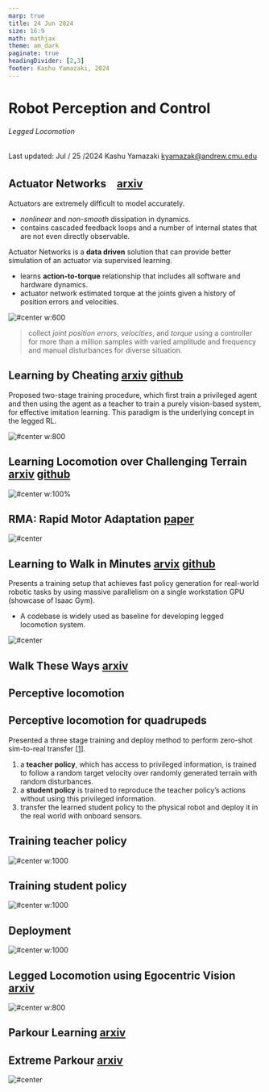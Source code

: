 ```yaml
---
marp: true
title: 24 Jun 2024
size: 16:9
math: mathjax
theme: am_dark
paginate: true
headingDivider: [2,3]
footer: Kashu Yamazaki, 2024
---
```


<!-- _class: cover_b -->
<!-- _header: "" -->
<!-- _footer: "" -->
<!-- _paginate: "" -->
<!-- _backgroundImage: url('https://marp.app/assets/hero-background.svg') -->

# Robot Perception and Control

###### Legged Locomotion

Last updated: Jul / 25 /2024
Kashu Yamazaki
kyamazak@andrew.cmu.edu

## Actuator Networks　[arxiv](https://arxiv.org/abs/1901.08652)
<!-- _class: cols-2 -->

<div class=ldiv>

Actuators are extremely difficult to model accurately. 
- *nonlinear* and *non-smooth* dissipation in dynamics.
- contains cascaded feedback loops and a number of internal states that are not even directly observable.

Actuator Networks is a **data driven** solution that can provide better simulation of an actuator via supervised learning.

- learns **action-to-torque** relationship that includes all software and hardware dynamics.
- actuator network estimated torque at the joints given a history of position errors and velocities.

</div>
<div class=rdiv>

![#center w:600](img/learn_motor_skills.png)

> collect *joint position errors*, *velocities*, and *torque* using a controller for more than a million samples with varied amplitude and frequency and manual disturbances for diverse situation.

</div>

## Learning by Cheating [arxiv](https://arxiv.org/abs/1912.12294) [github](https://github.com/dotchen/LearningByCheating)

Proposed two-stage training procedure, which first train a privileged agent and then using the agent as a teacher to train a purely vision-based system, for effective imitation learning. This paradigm is the underlying concept in the legged RL.


![#center w:800](img/learn_by_cheat.png)

## Learning Locomotion over Challenging Terrain [arxiv](https://arxiv.org/abs/2010.11251) [github](https://github.com/leggedrobotics/learning_quadrupedal_locomotion_over_challenging_terrain_supplementary)

<!-- _class: cols-2 -->

<div class=ldiv>

</div>
<div class=rdiv>

![#center w:100%](img/locomotion.png)

</div>

## RMA: Rapid Motor Adaptation [paper](https://ashish-kmr.github.io/rma-legged-robots/rma-locomotion-final.pdf)


<!-- _class: cols-2 -->

<div class=ldiv>

</div>
<div class=rdiv>

![#center](img/rma.png)

</div>

## Learning to Walk in Minutes [arvix](https://arxiv.org/abs/2109.11978) [github](https://github.com/leggedrobotics/legged_gym)

Presents a training setup that achieves fast policy generation for real-world robotic tasks by using massive parallelism on a single workstation GPU (showcase of Isaac Gym).

- A codebase is widely used as baseline for developing legged locomotion system.

![#center](img/learn_to_walk_in_minutes.png)

## Walk These Ways [arxiv](https://arxiv.org/abs/2212.03238)




## Perceptive locomotion

<!-- _class: trans -->
<!-- _footer: "" -->
<!-- _paginate: "" -->

## Perceptive locomotion for quadrupeds
Presented a three stage training and deploy method to perform zero-shot sim-to-real transfer [[1](https://arxiv.org/pdf/2201.08117.pdf)]. 
1. a **teacher policy**, which has access to privileged information, is trained to follow a random target velocity over randomly generated terrain with random disturbances.
1. a **student policy** is trained to reproduce the teacher policy’s actions without using this privileged information.
1. transfer the learned student policy to the physical robot and deploy it in the real world with onboard sensors.

## Training teacher policy

![#center w:1000](img/perceptive_1.png)

## Training student policy

![#center w:1000](img/perceptive_2.png)

## Deployment

![#center w:1000](img/perceptive_3.png)

## Legged Locomotion using Egocentric Vision [arxiv](https://arxiv.org/abs/2211.07638) 

![#center w:800](img/ego_loco.png)



## Parkour Learning [arxiv](https://arxiv.org/abs/2309.05665)


## Extreme Parkour [arxiv](https://arxiv.org/abs/2309.14341)

<!-- _class: cols-2 -->

<div class=ldiv>

</div>
<div class=rdiv>

![#center](img/extreme_parkour.png)

</div>

## 